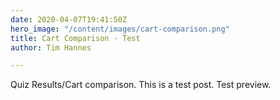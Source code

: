 ```yaml
---
date: 2020-04-07T19:41:50Z
hero_image: "/content/images/cart-comparison.png"
title: Cart Comparison - Test
author: Tim Hannes

---
```

Quiz Results/Cart comparison. This is a test post. Test preview.